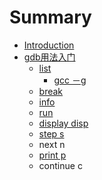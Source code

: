 # Summary

* [Introduction](README.md)
* [gdb用法入门](gdb.md)
  * [list](gdb/list.md)
    * [gcc －g](gdb/list/gcc-g.md)
  * [break](gdb/break.md)
  * [info](gdb/info.md)
  * [run](gdb/run.md)
  * [display  disp](gdb/display-disp.md)
  * [step  s](gdb/step-s.md)
  * next  n
  * [print  p](gdb/print-p.md)
  * continue  c


